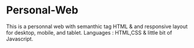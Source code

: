 # Personal-Web

This is a personnal web with semanthic tag HTML & and responsive layout for desktop, mobile, and tablet. 
Languages : HTML,CSS & little bit of Javascript.
